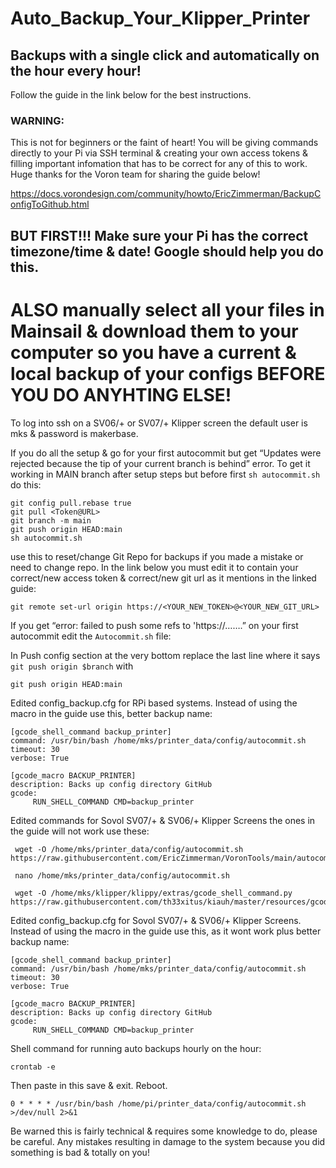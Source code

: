 # Auto_Backup_Your_Klipper_Printer
## Backups with a single click and automatically on the hour every hour!


Follow the guide in the link below for the best instructions. 

### WARNING: 
This is not for beginners or the faint of heart! You will be giving commands directly to your Pi via SSH terminal & creating your own access tokens & filling important infomation that has to be correct for any of this to work.  
Huge thanks for the Voron team for sharing the guide below!

https://docs.vorondesign.com/community/howto/EricZimmerman/BackupConfigToGithub.html

## BUT FIRST!!! Make sure your Pi has the correct timezone/time & date! Google should help you do this.
# ALSO manually select all your files in Mainsail & download them to your computer so you have a current & local backup of your configs BEFORE YOU DO ANYHTING ELSE!

To log into ssh on a SV06/+ or SV07/+ Klipper screen the default user is mks & password is makerbase. 

If you do all the setup & go for your first autocommit but get “Updates were rejected because the tip of your current branch is behind” error. 
To get it working in MAIN branch after setup steps but before first `sh autocommit.sh` do this:

```
git config pull.rebase true
git pull <Token@URL>
git branch -m main
git push origin HEAD:main
sh autocommit.sh
```

use this to reset/change Git Repo for backups if you made a mistake or need to change repo. In the link below you must edit it to contain your correct/new access token & correct/new git url as it mentions in the linked guide:
```
git remote set-url origin https://<YOUR_NEW_TOKEN>@<YOUR_NEW_GIT_URL>
```


If you get “error: failed to push some refs to 'https://…….” on your first autocommit edit the `Autocommit.sh` file:

In Push config section at the very bottom replace the last line where it says `git push origin $branch` with 
```
git push origin HEAD:main
```



Edited config_backup.cfg for RPi based systems. Instead of using the macro in the guide use this, better backup name:
```
[gcode_shell_command backup_printer]
command: /usr/bin/bash /home/mks/printer_data/config/autocommit.sh
timeout: 30
verbose: True

[gcode_macro BACKUP_PRINTER]
description: Backs up config directory GitHub
gcode:
     RUN_SHELL_COMMAND CMD=backup_printer
```


Edited commands for Sovol SV07/+ & SV06/+ Klipper Screens the ones in the guide will not work use these:
```
 wget -O /home/mks/printer_data/config/autocommit.sh https://raw.githubusercontent.com/EricZimmerman/VoronTools/main/autocommit.sh
```
```
 nano /home/mks/printer_data/config/autocommit.sh
```
```
 wget -O /home/mks/klipper/klippy/extras/gcode_shell_command.py https://raw.githubusercontent.com/th33xitus/kiauh/master/resources/gcode_shell_command.py
```


Edited config_backup.cfg for Sovol SV07/+ & SV06/+ Klipper Screens. Instead of using the macro in the guide use this, as it wont work plus better backup name:
```
[gcode_shell_command backup_printer]
command: /usr/bin/bash /home/mks/printer_data/config/autocommit.sh
timeout: 30
verbose: True

[gcode_macro BACKUP_PRINTER]
description: Backs up config directory GitHub
gcode:
     RUN_SHELL_COMMAND CMD=backup_printer
```




Shell command for running auto backups hourly on the hour:
```
crontab -e
```
Then paste in this save & exit. Reboot.
```
0 * * * * /usr/bin/bash /home/pi/printer_data/config/autocommit.sh >/dev/null 2>&1
```

Be warned this is fairly technical & requires some knowledge to do, please be careful. Any mistakes resulting in damage to the system because you did something is bad & totally on you!


